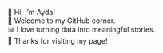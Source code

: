👋 Hi, I’m Ayda!<br>
👀 Welcome to my GitHub corner.<br>
📊 I love turning data into meaningful stories.<br>
🙏 Thanks for visiting my page!
<!---
Ayda-ce/Ayda-ce is a ✨ special ✨ repository because its `README.md` (this file) appears on your GitHub profile.
You can click the Preview link to take a look at your changes.
--->
